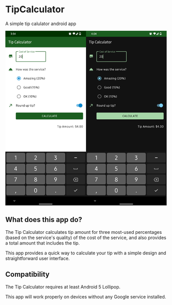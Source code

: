 # TipCalculator
A simple tip calulator android app

![Screenshot](./preview/preview.png)

## What does this app do?

The Tip Calculator calculates tip amount for three most-used percentages (based on the service's quality) of the  cost of the service, and also provides a total amount that includes the  tip.

This app provides a quick way to calculate your tip with a simple design and straightforward user interface.

## Compatibility



The Tip Calculator requires at least Android 5 Lollipop.

This app will work properly on devices without any Google service installed.

